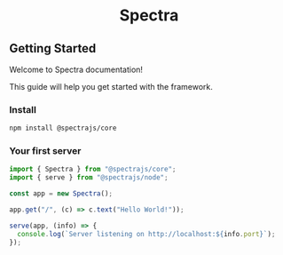 <h1 align="center">Spectra</h1>

## Getting Started

Welcome to Spectra documentation!

This guide will help you get started with the framework.

### Install

```sh
npm install @spectrajs/core
```

### Your first server

```ts
import { Spectra } from "@spectrajs/core";
import { serve } from "@spectrajs/node";

const app = new Spectra();

app.get("/", (c) => c.text("Hello World!"));

serve(app, (info) => {
  console.log(`Server listening on http://localhost:${info.port}`);
});
```
